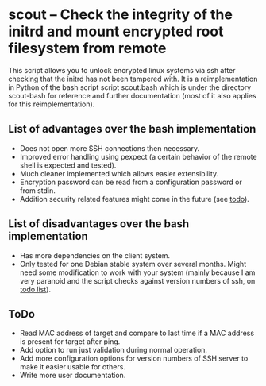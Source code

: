 # scout – Check the integrity of the initrd and mount encrypted root filesystem from remote

This script allows you to unlock encrypted linux systems via ssh after checking that the initrd has not been tampered with.
It is a reimplementation in Python of the bash script script scout.bash which is under the directory scout-bash for reference and further documentation (most of it also applies for this reimplementation).

## List of advantages over the bash implementation

* Does not open more SSH connections then necessary.
* Improved error handling using pexpect (a certain behavior of the remote shell is expected and tested).
* Much cleaner implemented which allows easier extensibility.
* Encryption password can be read from a configuration password or from stdin.
* Addition security related features might come in the future (see [todo](#todo)).

## List of disadvantages over the bash implementation

* Has more dependencies on the client system.
* Only tested for one Debian stable system over several months. Might need some
  modification to work with your system (mainly because I am very paranoid and
  the script checks against version numbers of ssh, on [todo list](#todo)).

## ToDo
* Read MAC address of target and compare to last time if a MAC address is present for target after ping.
* Add option to run just validation during normal operation.
* Add more configuration options for version numbers of SSH server to make it easier usable for others.
* Write more user documentation.
